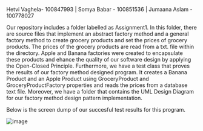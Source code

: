 Hetvi Vaghela- 100847993 | Somya Babar - 100851536 | Jumaana Aslam - 100778027

Our repository includes a folder labelled as Assignment1. In this folder, there are source files that implement an abstract factory method and a general factory method to create grocery products and set the prices of grocery products. The prices of the grocery products are read from a txt. file within the directory. Apple and Banana factories were created to encapsulate these products and ehance the quality of our software design by applying the Open-Closed Principle. Furthermore, we have a test class that proves the results of our factory method designed program. It creates a Banana Product and an Apple Product using GroceryProduct and GroceryProductFactory properties and reads the prices from a database text file. Moreover, we have a folder that contains the UML Design Diagram for our factory method design pattern implementation.


Below is the screen dump of our succesful test results for this program.

![image](https://github.com/SomyaB43/Assignment1_Group22/assets/71558928/777b90bb-4f01-4477-9788-ad6e7d431888)

